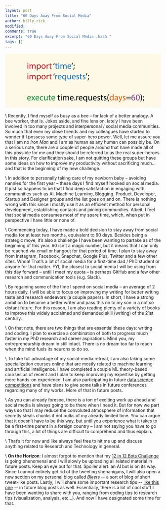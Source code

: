 ```yaml
---
layout: post
title: "60 Days Away From Social Media"
author: billy_rick
modified:
comments: true
excerpt: "60 Days Away From Social Media :hash:"
tags: []
---
```

![alt text](https://github.com/omarsar/omarsar.github.io/blob/master/images/timerequests.png?raw=true "Time Requests")

\\
Recently, I find myself as busy as a bee – for lack of a better analogy. A bee worker, that is. Jokes aside, and fine lens on, lately I have been involved in too many projects and interpersonal / social media communities. So much that even my close friends and my colleagues have started to wonder if I possess some type of super-hero power. Well, let me assure you that I am no *Iron Man* and I am as human as any human can possibly be. On a serious note, there are a couple of people around that have made all of this possible for me and they should be referred to as the real super-heroes in this story. For clarification sake, I am not quitting these groups but have some ideas on how to improve my productivity without sacrificing much... and that is the beginning of my new challenge.

\\
In addition to personally taking care of my newborn baby – avoiding nannies for the first year – these days I find myself hooked on social media. It just so happens to be that I find deep satisfaction in engaging with communities such as AI, Machine Learning, Blogging, Product, Developer, Startup and Designer groups and the list goes on and on. There is nothing wrong with this since I mostly use it as an efficient method for personal development, establishing contacts and joining communities. Albeit, I feel that social media consumes most of my spare time, which, when put in perspective I have little or none of. 

\\
Commencing today, I have made a bold decision to stay away from social media for at least two months, equivalent to 60 days. Besides being a strategic move, it’s also a challenge I have been wanting to partake as of the beginning of this year. 60 isn't a magic number,  but it means that I can only be reached via email or hangout for that period of time. I plan to stay away from Instagram, Facebook, Snapchat, Google Plus, Twitter and a few other sites. Whoa! That’s a lot of social media for a first-time dad / PhD student or anyone for that matter. FYI, the closest to social media I will be using from this day forward – until I meet my quota – is perhaps GitHub and a few other research and communication tools (e.g. Slack).

\\
By regaining some of the time I spend on social media – an average of 2 hours daily, I will be able to focus on improving my writing for better writing taste and research endeavors (a couple papers). In short, I have a strong ambition to become a better writer and pass this on to my son in a not so distant future. For this reason, I am also reading plenty of a variety of books to improve this widely acclaimed and demanded skill (writing) of the 21st century.

\\
On that note, there are two things that are essential these days: writing and coding. I plan to exercise a combination of both to progress much faster in my PhD research and career aspirations. Mind you, my entrepreneurship dream in still intact. There is no dream too far to reach when the mind fuels its neurons to do so. 

\\
To take full advantage of my social-media retreat, I am also taking some specialization courses online that are mostly related to machine learning and artificial intelligence. I have completed a couple ML theory-based courses as of recent and I plan to keep improving my expertise by getting more hands-on experience. I am also participating in future [data science competitions](https://www.kaggle.com/omarsar) and have plans to give some talks in future conferences regarding many of my works. More of that in future posts.

\\
As you can already foresee, there is a ton of exciting work up ahead and social media is always going to be there when I need it. But for now we part ways so that I may reduce the convoluted atmosphere of information that secretly steals chunks if not bulks of my already limited time. You can argue that it doesn’t have to be this way, but until you experience what it takes to be a first-time parent in a foreign country – I am not saying you have to go through this, a lot of things are difficult to comprehend and thus explain. 

\\
That’s it for now and like always feel free to hit me up and discuss anything related to Research and Technology in general.

\\
**On the Horizon**: I almost forgot to mention that my [12 in 12 Bots Challenge](http://elvissaravia.com/12-in-12-challenge-smart-bots/) is going phenomenal and I will slowly be uploading all related material in future posts. Keep an eye out for that. Spoiler alert: an AI bot is on its way. Since I cannot entirely get rid of the tweeting shenanigans, I will also open a new section on my personal blog called [*Bleets*](http://elvissaravia.com/bleets/) -- a sort of blog of short tweet-like posts. Lastly, I will share some important research tips -- [like this one](http://elvissaravia.com/how-to-design-research-poster/) -- in future blog posts as well. Essentially, there is a lot of cool stuff I have been wanting to share with you, ranging from coding tips to research tips (visualization, analysis, etc...). And now I have designated some time for that. 


